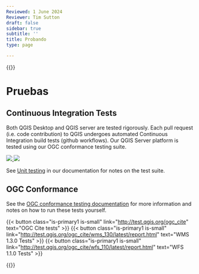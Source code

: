 ```yaml
---
Reviewed: 1 June 2024
Reviewer: Tim Sutton
draft: false
sidebar: true
subtitle: ''
title: Probando
type: page

---
```

{{<content-start >}}
# Pruebas
## Continuous Integration Tests
Both QGIS Desktop and QGIS server are tested rigorously. Each pull request (i.e. code contribution) to QGIS undergoes automated Continuous Integration build tests (github workflows). Our QGIS Server platform is tested using our OGC conformance testing suite.

<a href="https://github.com/qgis/QGIS/actions/workflows/run-tests.yml?query=branch%3Amaster+event%3Apush" target="_blank">
<img src="https://github.com/qgis/QGIS/actions/workflows/run-tests.yml/badge.svg">
</a>

<a href="https://hub.docker.com/r/qgis/qgis/tags" target="_blank">
<img src="https://img.shields.io/docker/automated/qgis/qgis.svg">
</a>

See [Unit testing](https://docs.qgis.org/testing/en/docs/developers_guide/unittesting.html) in our documentation for notes on the test suite.
## OGC Conformance
See the [OGC conformance testing documentation](https://docs.qgis.org/testing/en/docs/developers_guide/ogcconformancetesting.html) for more information and notes on how to run these tests yourself.

{{< button class="is-primary1 is-small" link="http://test.qgis.org/ogc_cite" text="OGC Cite tests" >}} {{< button class="is-primary1 is-small" link="http://test.qgis.org/ogc_cite/wms_130/latest/report.html" text="WMS 1.3.0 Tests" >}} {{< button class="is-primary1 is-small" link="http://test.qgis.org/ogc_cite/wfs_110/latest/report.html" text="WFS 1.1.0 Tests" >}}

{{<content-end >}}
